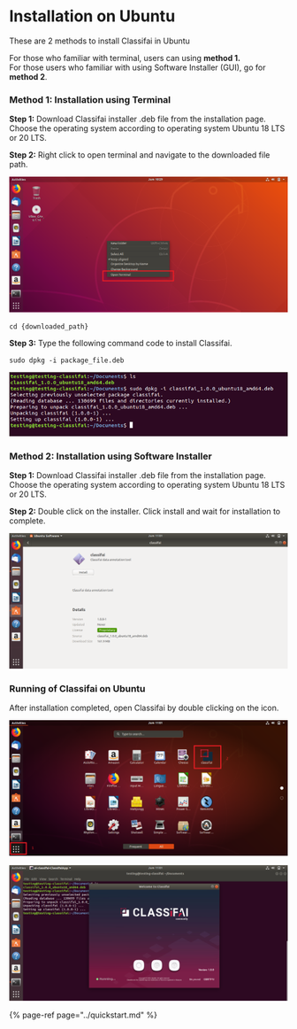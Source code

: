 # Installation on Ubuntu

These are 2 methods to install Classifai in Ubuntu   
  
For those who familiar with terminal, users can using **method 1.**  
For those users who familiar with using Software Installer \(GUI\), go for **method 2**. 

### Method 1: Installation using Terminal

**Step 1:** Download Classifai installer .deb file from the installation page.   
Choose the operating system according to operating system Ubuntu 18 LTS or 20 LTS.

**Step 2:** Right click to open terminal and navigate to the downloaded file path.

![](../../.gitbook/assets/ubuntu18-install.png)

```text
cd {downloaded_path}
```

**Step 3:** Type the following command code to install Classifai. 

```text
sudo dpkg -i package_file.deb 
```

![](../../.gitbook/assets/ubuntu18-install2.png)

### Method 2: Installation using Software Installer

**Step 1:** Download Classifai installer .deb file from the installation page.   
Choose the operating system according to operating system Ubuntu 18 LTS or 20 LTS.

**Step 2:** Double click on the installer. Click install and wait for installation to complete.

![](../../.gitbook/assets/ubuntu18-install5.png)

### Running of Classifai on Ubuntu

After installation completed, open Classifai by double clicking on the icon.

![](../../.gitbook/assets/ubuntu18-install3.png)

![](../../.gitbook/assets/ubuntu18-install4.png)

{% page-ref page="../quickstart.md" %}

